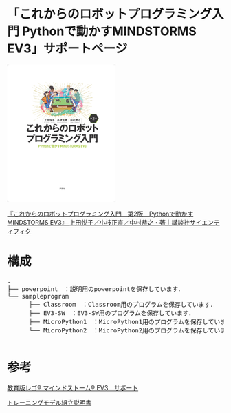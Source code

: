 # 「これからのロボットプログラミング入門 Pythonで動かすMINDSTORMS EV3」サポートページ

<img src="https://github.com/mkoeda/LEGO_Python/blob/main/bookcover_2nd.jpg" width="50%">

[『これからのロボットプログラミング入門　第2版　Pythonで動かすMINDSTORMS EV3』 上田悦子／小枝正直／中村恭之・著｜講談社サイエンティフィク](https://www.kspub.co.jp/book/detail/5278192.html)

# 構成
<pre>
.
├── powerpoint　：説明用のpowerpointを保存しています．
└── sampleprogram
　　　 ├── Classroom　：Classroom用のプログラムを保存しています．
　　　 ├── EV3-SW　：EV3-SW用のプログラムを保存しています．
　　　 ├── MicroPython1　：MicroPython1用のプログラムを保存しています．
　　　 └── MicroPython2　：MicroPython2用のプログラムを保存しています．

</pre>

# 参考
[教育版レゴ® マインドストーム® EV3　サポート](https://education.lego.com/ja-jp/product-resources/mindstorms-ev3/)

[トレーニングモデル組立説明書](https://education.lego.com/ja-jp/product-resources/mindstorms-ev3/ダウンロード/組立説明書／サンプルプログラム/#building-instructions-for-robot-educator)

